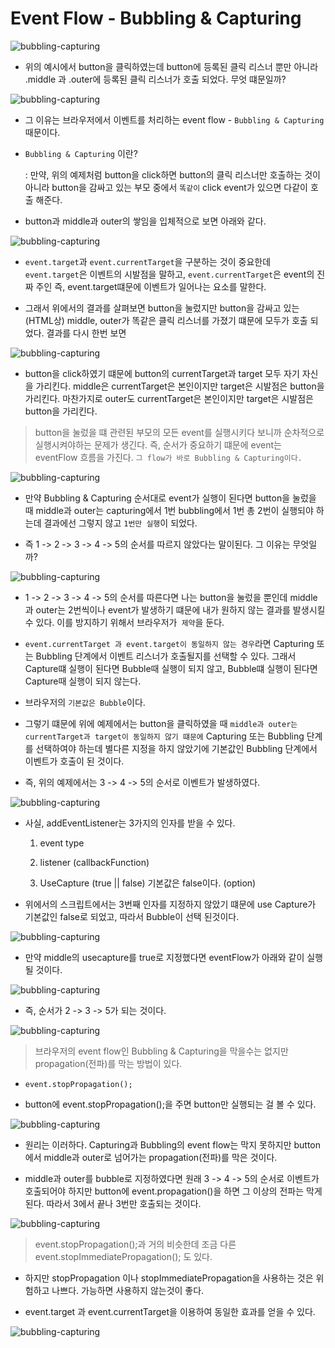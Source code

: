 # Event Flow - Bubbling & Capturing

![bubbling-capturing](/image/bubbling-capturing.png)

- 위의 예시에서 button을 클릭하였는데 button에 등록된 클릭 리스너 뿐만 아니라 .middle 과 .outer에 등록된 클릭 리스너가 호출 되었다. 무엇 떄문일까?

![bubbling-capturing](/image/bubbling-capturing2.png)

- 그 이유는 브라우저에서 이벤트를 처리하는 event flow - `Bubbling & Capturing` 때문이다.

- `Bubbling & Capturing` 이란?

  : 만약, 위의 예제처럼 button을 click하면 button의 클릭 리스너만 호출하는 것이 아니라 button을 감싸고 있는 부모 중에서 `똑같이` click event가 있으면 다같이 호출 해준다.

- button과 middle과 outer의 쌓임을 입체적으로 보면 아래와 같다.

![bubbling-capturing](/image/bubbling-capturing5.png)

- `event.target`과 `event.currentTarget`을 구분하는 것이 중요한데 `event.target`은 이벤트의 시발점을 말하고, `event.currentTarget`은 event의 진짜 주인 즉, event.target떄문에 이벤트가 일어나는 요소를 말한다.

- 그래서 위에서의 결과를 살펴보면 button을 눌렀지만 button을 감싸고 있는(HTML상) middle, outer가 똑같은 클릭 리스너를 가졌기 떄문에 모두가 호출 되었다. 결과를 다시 한번 보면

![bubbling-capturing](/image/bubbling-capturing4.png)

- button을 click하였기 떄문에 button의 currentTarget과 target 모두 자기 자신을 가리킨다. middle은 currentTarget은 본인이지만 target은 시발점은 button을 가리킨다. 마찬가지로 outer도 currentTarget은 본인이지만 target은 시발점은 button을 가리킨다.

> button을 눌렀을 떄 관련된 부모의 모든 event를 실행시키다 보니까 순차적으로 실행시켜야하는 문제가 생긴다. 즉, 순서가 중요하기 떄문에 event는 eventFlow 흐름을 가진다. `그 flow가 바로 Bubbling & Capturing이다.`

![bubbling-capturing](/image/bubbling-capturing3.png)

- 만약 Bubbling & Capturing 순서대로 event가 실행이 된다면 button을 눌렀을 때 middle과 outer는 capturing에서 1번 bubbling에서 1번 총 2번이 실행되야 하는데 결과에선 그렇지 않고 `1번만 실행`이 되었다.

- 즉 1 -> 2 -> 3 -> 4 -> 5의 순서를 따르지 않았다는 말이된다. 그 이유는 무엇일까?

![bubbling-capturing](/image/bubbling-capturing6.png)

- 1 -> 2 -> 3 -> 4 -> 5의 순서를 따른다면 나는 button을 눌렀을 뿐인데 middle과 outer는 2번씩이나 event가 발생하기 떄문에 내가 원하지 않는 결과를 발생시킬수 있다. 이를 방지하기 위해서 브라우저가` 제약`을 둔다.

- `event.currentTarget 과 event.target이 동일하지 않는 경우`라면 Capturing 또는 Bubbling 단계에서 이벤트 리스너가 호출될지를 선택할 수 있다. 그래서 Capture떄 실행이 된다면 Bubble때 실행이 되지 않고, Bubble떄 실행이 된다면 Capture때 실행이 되지 않는다.

- 브라우저의 `기본값은 Bubble`이다.

- 그렇기 떄문에 위에 예제에서는 button을 클릭하였을 때 `middle과 outer는 currentTarget과 target이 동일하지 않기 떄문에` Capturing 또는 Bubbling 단계를 선택하여야 하는데 별다른 지정을 하지 않았기에 기본값인 Bubbling 단계에서 이벤트가 호출이 된 것이다.

- 즉, 위의 예제에서는 3 -> 4 -> 5의 순서로 이벤트가 발생하였다.

![bubbling-capturing](/image/bubbling-capturing7.png)

- 사실, addEventListener는 3가지의 인자를 받을 수 있다.

  1. event type

  2. listener (callbackFunction)

  3. UseCapture (true || false) 기본값은 false이다. (option)

- 위에서의 스크립트에서는 3번째 인자를 지정하지 않았기 떄문에 use Capture가 기본값인 false로 되었고, 따라서 Bubble이 선택 된것이다.

![bubbling-capturing](/image/bubbling-capturing8.png)

- 만약 middle의 usecapture를 true로 지정했다면 eventFlow가 아래와 같이 실행될 것이다.

![bubbling-capturing](/image/bubbling-capturing9.png)

- 즉, 순서가 2 -> 3 -> 5가 되는 것이다.

![bubbling-capturing](/image/bubbling-capturing10.png)

> 브라우저의 event flow인 Bubbling & Capturing을 막을수는 없지만 propagation(전파)를 막는 방법이 있다.

- `event.stopPropagation();`

- button에 event.stopPropagation();을 주면 button만 실행되는 걸 볼 수 있다.

![bubbling-capturing](/image/bubbling-capturing11.png)

- 원리는 이러하다. Capturing과 Bubbling의 event flow는 막지 못하지만 button에서 middle과 outer로 넘어가는 propagation(전파)를 막은 것이다.

- middle과 outer를 bubble로 지정하였다면 원래 3 -> 4 -> 5의 순서로 이벤트가 호출되어야 하지만 button에 event.propagation()을 하면 그 이상의 전파는 막게된다. 따라서 3에서 끝나 3번만 호출되는 것이다.

![bubbling-capturing](/image/bubbling-capturing12.png)

> event.stopPropagation();과 거의 비슷한데 조금 다른 event.stopImmediatePropagation(); 도 있다.

- 하지만 stopPropagation 이나 stopImmediatePropagation을 사용하는 것은 위험하고 나쁘다. 가능하면 사용하지 않는것이 좋다.

- event.target 과 event.currentTarget을 이용하여 동일한 효과를 얻을 수 있다.

![bubbling-capturing](/image/bubbling-capturing13.png)
